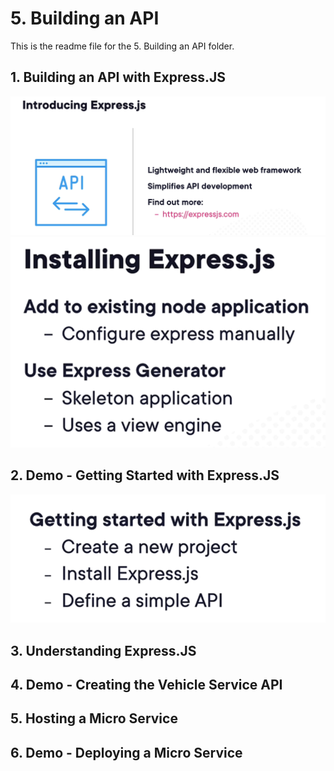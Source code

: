 # 5. Building an API

This is the readme file for the 5. Building an API folder.

## 1. Building an API with Express.JS
![alt text](image.png)
![alt text](image-1.png)


## 2. Demo - Getting Started with Express.JS
![alt text](image-2.png)
## 3. Understanding Express.JS

## 4. Demo - Creating the Vehicle Service API

## 5. Hosting a Micro Service

## 6. Demo - Deploying a Micro Service

